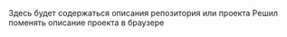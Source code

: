 Здесь будет содержаться описания репозитория или проекта 
Решил поменять описание проекта в браузере
